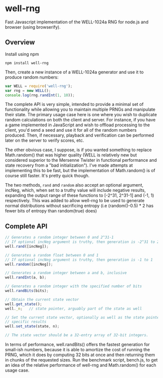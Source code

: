 well-rng
========

Fast Javascript implementation of the WELL-1024a RNG for node.js and browser (using browserify).

## Overview

Install using npm

```
npm install well-rng
```

Then, create a new instance of a WELL-1024a generator and use it to produce random numbers:

```javascript
var WELL = require('well-rng');
var rng = new WELL();
console.log(rng.randInt(1, 10));
```

The complete API is very simple, intended to provide a minimal set of functionality while allowing you to maintain multiple PRNGs and manipulate their state. The primary usage case here is one where you wish to duplicate random calculations on both the client and server. For instance, if you have a game implemented in JavaScript and wish to offload processing to the client, you'd send a seed and use it for all of the random numbers produced. Then, if necessary, playback and verification can be performed later on the server to verify scores, etc.

The other obvious case, I suppose, is if you wanted something to replace Math.random() that was higher quality (WELL is relatively new but considered superior to the Mersenne Twister in functional performance and state recovery from a "bad initialization"). I've made attempts at implementing this to be fast, but the implementation of Math.random() is of course still faster. It's pretty quick though.

The two methods, ```rand``` and ```random``` also accept an optional argument, incNeg, which, when set to a truthy value will include negative results, expanding the output range of these functions to [-2^31, 2^31-1] and (-1, 1) respectively. This was added to allow well-rng to be used to generate normal distributions without sacrificing entropy (i.e (random()-0.5) * 2 has fewer bits of entropy than random(true) does)

## Complete API

```javascript
// Generates a random integer between 0 and 2^31-1
// If optional incNeg argument is truthy, then generation is -2^31 to 2^31-1
well.rand([incNeg]);

// Generates a random float between 0 and 1
// If optional incNeg argument is truthy, then generation is -1 to 1
well.random([incNeg]);

// Generates a random integer between a and b, inclusive
well.randInt(a, b);

// Generates a random integer with the specified number of bits
well.randBits(bits);

// Obtain the current state vector
well.get_state();
well._n;   // state pointer, arguably part of the state as well

// Set the current state vector, optionally as well as the state pointer, to produce
// specific results
well.set_state(state, n);

// The state vector should be a 32-entry array of 32-bit integers.
```

In terms of performance, well.randBits() offers the fastest generation for small-ish numbers, because it is able to amortize the cost of running the PRNG, which it does by computing 32 bits at once and then returning them in chunks of the requested sizes. Run the benchmark script, bench.js, to get an idea of the relative performance of well-rng and Math.random() for each usage case.

